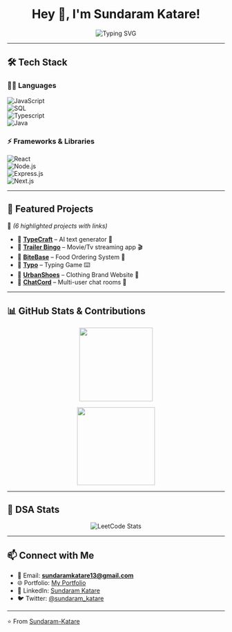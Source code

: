 <h1 align="center">
  Hey 👋, I'm Sundaram Katare!  
</h1>
<p align="center">
  <img src="https://readme-typing-svg.herokuapp.com?font=Fira+Code&weight=600&size=25&duration=3000&pause=1000&color=F75C7E&center=true&vCenter=true&width=600&lines=Full+Stack+Developer;MERN+Stack+Enthusiast;Open+Source+Contributor;Problem+Solver+%26+DSA+Learner" alt="Typing SVG" />
</p>

---

## 🛠️ Tech Stack  

### 👨‍💻 Languages  
![JavaScript](https://img.shields.io/badge/-JavaScript-F7DF1E?style=for-the-badge&logo=javascript&logoColor=black)  
![SQL](https://img.shields.io/badge/-SQL-363636?style=for-the-badge&logo=sql&logoColor=white)  
![Typescript](https://img.shields.io/badge/-Typescript-00599C?style=for-the-badge&logo=typescript&logoColor=white)  
![Java](https://img.shields.io/badge/-Java-007396?style=for-the-badge&logo=java&logoColor=white)  

### ⚡ Frameworks & Libraries  
![React](https://img.shields.io/badge/-React-20232A?style=for-the-badge&logo=react&logoColor=61DAFB)  
![Node.js](https://img.shields.io/badge/-Node.js-339933?style=for-the-badge&logo=nodedotjs&logoColor=white)  
![Express.js](https://img.shields.io/badge/-Express.js-000000?style=for-the-badge&logo=express&logoColor=white)  
![Next.js](https://img.shields.io/badge/-Next.js-F16822?style=for-the-badge&logo=nextdotjs&logoColor=white)  

---

## 🚀 Featured Projects  

📌 *(6 highlighted projects with links)*  

- 🔹 [**TypeCraft**](https://github.com/Sundaram-Katare/AI-Content-Generator) – AI text generator 📝  
- 🔹 [**Trailer Bingo**](https://github.com/Sundaram-Katare/Movies-Trailer) – Movie/Tv streaming app 🎬  
- 🔹 [**BiteBase**](https://github.com/Sundaram-Katare/Online-Food) – Food Ordering System 🍔  
- 🔹 [**Typo**](https://github.com/Sundaram-Katare/Type) – Typing Game ⌨️  
- 🔹 [**UrbanShoes**](https://github.com/Sundaram-Katare/UrbanFitFrontend) – Clothing Brand Website 👟  
- 🔹 [**ChatCord**](https://github.com/Sundaram-Katare/ChatCord) – Multi-user chat rooms 💬  

---

## 📊 GitHub Stats & Contributions  

<p align="center">
  <img src="https://github-readme-stats.vercel.app/api/top-langs/?username=Sundaram-Katare&layout=compact&theme=radical" height="170"/>
</p>

<p align="center">
  <img src="https://github-readme-streak-stats.herokuapp.com/?user=Sundaram-Katare&theme=radical" height="180"/>
</p>

---

## 🧩 DSA Stats  

<p align="center">
  <img src="https://leetcard.jacoblin.cool/SundaramKatare?theme=dark&font=Montserrat&ext=heatmap" alt="LeetCode Stats" />
</p>

---

## 📫 Connect with Me  

- 📧 Email: **sundaramkatare13@gmail.com**  
- 🌐 Portfolio: [My Portfolio](https://github.com/Sundaram-Katare/Portfolio)  
- 💼 LinkedIn: [Sundaram Katare](https://www.linkedin.com/in/sundaram-katare)  
- 🐦 Twitter: [@sundaram_katare](https://twitter.com/sundaram_katare)  

---
⭐ From [Sundaram-Katare](https://github.com/Sundaram-Katare)
